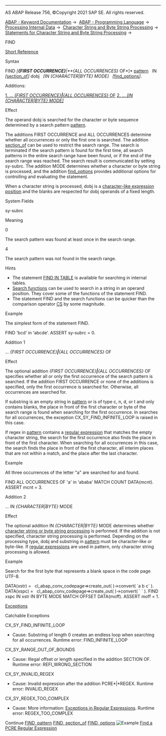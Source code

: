   

* * *

AS ABAP Release 756, ©Copyright 2021 SAP SE. All rights reserved.

[ABAP - Keyword Documentation](https://help.sap.com/doc/abapdocu_756_index_htm/7.56/en-US/abenabap.htm) →  [ABAP - Programming Language](https://help.sap.com/doc/abapdocu_756_index_htm/7.56/en-US/abenabap_reference.htm) →  [Processing Internal Data](https://help.sap.com/doc/abapdocu_756_index_htm/7.56/en-US/abenabap_data_working.htm) →  [Character String and Byte String Processing](https://help.sap.com/doc/abapdocu_756_index_htm/7.56/en-US/abenabap_data_string.htm) →  [Statements for Character String and Byte String Processing](https://help.sap.com/doc/abapdocu_756_index_htm/7.56/en-US/abenstring_processing_statements.htm) → 

FIND

[Short Reference](https://help.sap.com/doc/abapdocu_756_index_htm/7.56/en-US/abapfind_shortref.htm)

Syntax

FIND *\[**{*FIRST OCCURRENCE*}**|**{*ALL OCCURRENCES*}* OF*\]* [pattern](https://help.sap.com/doc/abapdocu_756_index_htm/7.56/en-US/abapfind_pattern.htm)
  IN *\[*[section\_of](https://help.sap.com/doc/abapdocu_756_index_htm/7.56/en-US/abapfind_section_of.htm)*\]* dobj
  *\[*IN *{*CHARACTER*|*BYTE*}* MODE*\]*
  *\[*[find\_options](https://help.sap.com/doc/abapdocu_756_index_htm/7.56/en-US/abapfind_options.htm)*\]*.

Additions:

[1\. ... *{*FIRST OCCURRENCE*}**|**{*ALL OCCURRENCES*}* OF](#!ABAP_ADDITION_1@1@)
[2\. ... *\[*IN *{*CHARACTER*|*BYTE*}* MODE*\]*](#!ABAP_ADDITION_2@2@)

Effect

The operand dobj is searched for the character or byte sequence determined by a search pattern [pattern](https://help.sap.com/doc/abapdocu_756_index_htm/7.56/en-US/abapfind_pattern.htm).

The additions FIRST OCCURRENCE and ALL OCCURRENCES determine whether all occurrences or only the first one is searched. The addition [section\_of](https://help.sap.com/doc/abapdocu_756_index_htm/7.56/en-US/abapfind_section_of.htm) can be used to restrict the search range. The search is terminated if the search pattern is found for the first time, all search patterns in the entire search range have been found, or if the end of the search range was reached. The search result is communicated by setting sy-subrc. The addition MODE determines whether a character or byte string is processed, and the addition [find\_options](https://help.sap.com/doc/abapdocu_756_index_htm/7.56/en-US/abapfind_options.htm) provides additional options for controlling and evaluating the statement.

When a character string is processed, dobj is a [character-like expression position](https://help.sap.com/doc/abapdocu_756_index_htm/7.56/en-US/abencharlike_expr_position_glosry.htm "Glossary Entry") and the blanks are respected for dobj operands of a fixed length.

System Fields

sy-subrc

Meaning

0

The search pattern was found at least once in the search range.

4

The search pattern was not found in the search range.

Hints

-   The statement [FIND IN TABLE](https://help.sap.com/doc/abapdocu_756_index_htm/7.56/en-US/abapfind_itab.htm) is available for searching in internal tables.
-   [Search functions](https://help.sap.com/doc/abapdocu_756_index_htm/7.56/en-US/abensearch_functions.htm) can be used to search in a string in an operand position. They cover some of the functions of the statement FIND.
-   The statement FIND and the search functions can be quicker than the comparison operator [CS](https://help.sap.com/doc/abapdocu_756_index_htm/7.56/en-US/abenlogexp_strings.htm) by some magnitude.

Example

The simplest form of the statement FIND.

FIND 'bcd' in 'abcde'.
ASSERT sy-subrc = 0.

Addition 1   

... *{*FIRST OCCURRENCE*}**|**{*ALL OCCURRENCES*}* OF

Effect

The optional addition *{*FIRST OCCURRENCE*}**|**{*ALL OCCURRENCES*}* OF specifies whether all or only the first occurrence of the search pattern is searched. If the addition FIRST OCCURRENCE or none of the additions is specified, only the first occurrence is searched for. Otherwise, all occurrences are searched for.

If substring is an empty string in [pattern](https://help.sap.com/doc/abapdocu_756_index_htm/7.56/en-US/abapfind_pattern.htm) or is of type c, n, d, or t and only contains blanks, the place in front of the first character or byte of the search range is found when searching for the first occurrence. In searches for all occurrences, the exception CX\_SY\_FIND\_INFINITE\_LOOP is raised in this case.

If regex in [pattern](https://help.sap.com/doc/abapdocu_756_index_htm/7.56/en-US/abenregex_syntax.htm) contains a [regular expression](https://help.sap.com/doc/abapdocu_756_index_htm/7.56/en-US/abapfind_pattern.htm) that matches the empty character string, the search for the first occurrence also finds the place in front of the first character. When searching for all occurrences in this case, the search finds the place in front of the first character, all interim places that are not within a match, and the place after the last character.

Example

All three occurrences of the letter "a" are searched for and found.

FIND ALL OCCURRENCES OF 'a' in 'ababa' MATCH COUNT DATA(mcnt).
ASSERT mcnt = 3.

Addition 2   

... IN *{*CHARACTER*|*BYTE*}* MODE

Effect

The optional addition IN *{*CHARACTER*|*BYTE*}* MODE determines whether [character string or byte string processing](https://help.sap.com/doc/abapdocu_756_index_htm/7.56/en-US/abenstring_processing_statements.htm) is performed. If the addition is not specified, character string processing is performed. Depending on the processing type, dobj and substring in [pattern](https://help.sap.com/doc/abapdocu_756_index_htm/7.56/en-US/abapfind_pattern.htm) must be character-like or byte-like. If [regular expressions](https://help.sap.com/doc/abapdocu_756_index_htm/7.56/en-US/abenregex_syntax.htm) are used in pattern, only character string processing is allowed.

Example

Search for the first byte that represents a blank space in the code page UTF-8.

DATA(xstr) =
  cl\_abap\_conv\_codepage=>create\_out( )->convert( \`a b c\` ).
DATA(xspc) =
  cl\_abap\_conv\_codepage=>create\_out( )->convert( \` \` ).
FIND xspc IN xstr IN BYTE MODE MATCH OFFSET DATA(moff).
ASSERT moff = 1.

[Exceptions](https://help.sap.com/doc/abapdocu_756_index_htm/7.56/en-US/abenabap_language_exceptions.htm)

Catchable Exceptions

CX\_SY\_FIND\_INFINITE\_LOOP

-   Cause: Substring of length 0 creates an endless loop when searching for all occurrences.
    Runtime error: FIND\_INFINITE\_LOOP

CX\_SY\_RANGE\_OUT\_OF\_BOUNDS

-   Cause: Illegal offset or length specified in the addition SECTION OF.
    Runtime error: REFI\_WRONG\_SECTION

CX\_SY\_INVALID\_REGEX

-   Cause: Invalid expression after the addition PCRE*|*REGEX.
    Runtime error: INVALID\_REGEX

CX\_SY\_REGEX\_TOO\_COMPLEX

-   Cause: More information: [Exceptions in Regular Expressions](https://help.sap.com/doc/abapdocu_756_index_htm/7.56/en-US/abenregex_exceptions.htm).
    Runtime error: REGEX\_TOO\_COMPLEX

Continue
[FIND, pattern](https://help.sap.com/doc/abapdocu_756_index_htm/7.56/en-US/abapfind_pattern.htm)
[FIND, section\_of](https://help.sap.com/doc/abapdocu_756_index_htm/7.56/en-US/abapfind_section_of.htm)
[FIND, options](https://help.sap.com/doc/abapdocu_756_index_htm/7.56/en-US/abapfind_options.htm)
![Example](exa.gif "Example") [Find a PCRE Regular Expression](https://help.sap.com/doc/abapdocu_756_index_htm/7.56/en-US/abenpcre_abexa.htm)